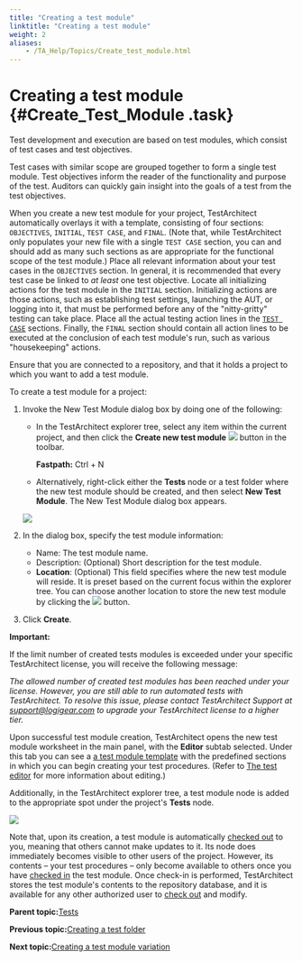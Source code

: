 ```yaml
--- 
title: "Creating a test module"
linktitle: "Creating a test module"
weight: 2
aliases: 
    - /TA_Help/Topics/Create_test_module.html
---
```

# Creating a test module {#Create_Test_Module .task}

Test development and execution are based on test modules, which consist of test cases and test objectives.

Test cases with similar scope are grouped together to form a single test module. Test objectives inform the reader of the functionality and purpose of the test. Auditors can quickly gain insight into the goals of a test from the test objectives.

When you create a new test module for your project, TestArchitect automatically overlays it with a template, consisting of four sections: `OBJECTIVES`, `INITIAL`, `TEST CASE`, and `FINAL`. \(Note that, while TestArchitect only populates your new file with a single `TEST CASE` section, you can and should add as many such sections as are appropriate for the functional scope of the test module.\) Place all relevant information about your test cases in the `OBJECTIVES` section. In general, it is recommended that every test case be linked to *at least* one test objective. Locate all initializing actions for the test module in the `INITIAL` section. Initializing actions are those actions, such as establishing test settings, launching the AUT, or logging into it, that must be performed before any of the "nitty-gritty" testing can take place. Place all the actual testing action lines in the [`TEST CASE`](Projects_and_tests_TC.html) sections. Finally, the `FINAL` section should contain all action lines to be executed at the conclusion of each test module's run, such as various "housekeeping" actions.

Ensure that you are connected to a repository, and that it holds a project to which you want to add a test module.

To create a test module for a project:

1.  Invoke the New Test Module dialog box by doing one of the following:

    -   In the TestArchitect explorer tree, select any item within the current project, and then click the **Create new test module** ![](../../TA_Tutorials/Images/btn.TAC_toolbar.CreateTestModule.png) button in the toolbar.

        **Fastpath:** Ctrl + N

    -   Alternatively, right-click either the **Tests** node or a test folder where the new test module should be created, and then select **New Test Module**.
    The New Test Module dialog box appears.

    ![](../Images/ug65.png)

2.  In the dialog box, specify the test module information:

    -   Name: The test module name.
    -   Description: \(Optional\) Short description for the test module.
    -   **Location**: \(Optional\) This field specifies where the new test module will reside. It is preset based on the current focus within the explorer tree. You can choose another location to store the new test module by clicking the ![](../Images/btn.browse-ellipsis.01.png) button.
3.  Click **Create**.


**Important:**

If the limit number of created tests modules is exceeded under your specific TestArchitect license, you will receive the following message:

*The allowed number of created test modules has been reached under your license. However, you are still able to run automated tests with TestArchitect. To resolve this issue, please contact TestArchitect Support at [support@logigear.com](mailto:support@logigear.com) to upgrade your TestArchitect license to a higher tier.*

Upon successful test module creation, TestArchitect opens the new test module worksheet in the main panel, with the **Editor** subtab selected. Under this tab you can see a [a test module template](../../TA_Tutorials/Topics/The_test_module_template.html) with the predefined sections in which you can begin creating your test procedures. \(Refer to [The test editor](Getting_started_overview_the_test_editor.html) for more information about editing.\)

Additionally, in the TestArchitect explorer tree, a test module node is added to the appropriate spot under the project's **Tests** node.

![](../Images/ug_testmoduleontree.png)

Note that, upon its creation, a test module is automatically [checked out](Project_items_checkout.html) to you, meaning that others cannot make updates to it. Its node does immediately becomes visible to other users of the project. However, its contents – your test procedures – only become available to others once you have [checked in](Project_items_checkin.html) the test module. Once check-in is performed, TestArchitect stores the test module's contents to the repository database, and it is available for any other authorized user to [check out](Project_items_checkout.html) and modify.

**Parent topic:**[Tests](../../TA_Help/Topics/Project_items_tests.html)

**Previous topic:**[Creating a test folder](../../TA_Help/Topics/ug_creating_test_folders.html)

**Next topic:**[Creating a test module variation](../../TA_Help/Topics/ug_TM_create_variation.html)

